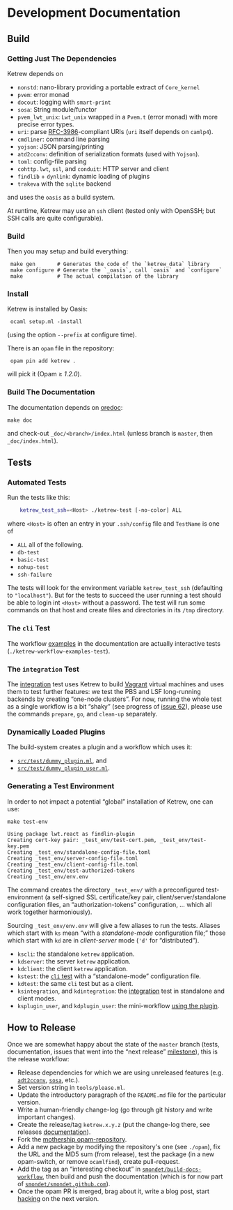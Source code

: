 
Development Documentation
=========================

Build
-----

### Getting Just The Dependencies

Ketrew depends on

- `nonstd`: nano-library providing a portable extract of `Core_kernel`
- `pvem`: error monad
- `docout`: logging with `smart-print`
- `sosa`:  String module/functor
- `pvem_lwt_unix`: `Lwt_unix` wrapped in a `Pvem.t` (error monad) with more
precise error types.
- `uri`:
parse [RFC-3986](http://www.ietf.org/rfc/rfc3986.txt)-compliant URIs
(`uri` itself depends on `camlp4`).
- `cmdliner`: command line parsing
- `yojson`: JSON parsing/printing
- `atd2cconv`: definition of serialization formats (used with `Yojson`).
- `toml`: config-file parsing
- `cohttp.lwt`, `ssl`, and `conduit`: HTTP server and client
- `findlib` + `dynlink`: dynamic loading of plugins 
- `trakeva` with the `sqlite` backend

and uses the `oasis` as a build system.

At runtime, Ketrew may use an `ssh` client (tested only with OpenSSH; but SSH
calls are quite configurable).


### Build

Then you may setup and build everything:

     make gen       # Generates the code of the `ketrew_data` library
     make configure # Generate the `_oasis`, call `oasis` and `configure`
     make           # The actual compilation of the library


### Install

Ketrew is installed by Oasis:

     ocaml setup.ml -install
     
(using the option `--prefix` at configure time).

There is an `opam` file in the repository:

     opam pin add ketrew .

will pick it (Opam ≥ *1.2.0*).


### Build The Documentation

The documentation depends on [oredoc](https://github.com/smondet/oredoc):

    make doc

and check-out `_doc/<branch>/index.html` (unless branch is `master`, then
`_doc/index.html`).

Tests
-----

### Automated Tests

Run the tests like this:

```bash
    ketrew_test_ssh=<Host> ./ketrew-test [-no-color] ALL
```

where `<Host>` is often an entry in your `.ssh/config` file and `TestName` is one of

- `ALL` all of the following.
- `db-test`
- `basic-test`
- `nohup-test`
- `ssh-failure`

The tests will look for the environment variable `ketrew_test_ssh` (defaulting to
 `"localhost"`). But for the tests to succeed the user running a test should be
able to login int `<Host>` without a password. The test will run some commands
on that host and create files and directories in its `/tmp` directory.

### The `cli` Test

The workflow [examples](../test/Workflow_Examples.ml) in the documentation
are actually interactive tests (`./ketrew-workflow-examples-test`).

### The `integration` Test

The [integration](../test/integration.ml) test uses Ketrew to build
[Vagrant](https://github.com/mitchellh/vagrant) virtual machines and uses them
to test further features: we test the PBS and LSF long-running backends by
creating “one-node clusters”. For now, running the whole test as a single
workflow is a bit “shaky” (see progress of
[issue 62](https://github.com/hammerlab/ketrew/issues/62)), please use the
commands `prepare`, `go`, and `clean-up` separately.

### Dynamically Loaded Plugins

The build-system creates a plugin and a workflow which uses it:

- [`src/test/dummy_plugin.ml`](src/test/dummy_plugin.ml), and
- [`src/test/dummy_plugin_user.ml`](src/test/dummy_plugin_user.ml).

### Generating a Test Environment

In order to not impact a potential “global” installation of Ketrew, one can
use:

    make test-env

```goodresult
Using package lwt.react as findlin-plugin
Creating cert-key pair: _test_env/test-cert.pem, _test_env/test-key.pem
Creating _test_env/standalone-config-file.toml
Creating _test_env/server-config-file.toml
Creating _test_env/client-config-file.toml
Creating _test_env/test-authorized-tokens
Creating _test_env/env.env
```

The command creates the directory `_test_env/` with a preconfigured
test-environment (a self-signed SSL certificate/key pair,
client/server/standalone configuration files, an “authorization-tokens”
configuration, … which all work together harmoniously).

Sourcing `_test_env/env.env` will give a few aliases to run the tests.
Aliases which start with `ks` mean “with a *standalone-mode* configuration file;”
those which start with `kd` are in *client-server* mode (`'d'` for “distributed”).

- `kscli`: the standalone `ketrew` application.
- `kdserver`: the server `ketrew` application.
- `kdclient`: the client `ketrew` application.
- `kstest`: the [`cli` test](../test/Workflow_Examples.ml) with a “standalone-mode” configuration file.
- `kdtest`: the same `cli` test but as a client.
- `ksintegration`, and `kdintegration`: the
  [integration](../test/integration.ml) test in standalone and client modes.
- `ksplugin_user`, and `kdplugin_user`: the mini-workflow
  [using the plugin](src/test/dummy_plugin_user.ml).


How to Release
--------------

Once we are somewhat happy about the state of the `master` branch (tests,
documentation, issues that went into the “next release”
[milestone](https://github.com/hammerlab/ketrew/milestones)), this is the
release workflow:

- Release dependencies for which we are using unreleased features
(e.g. [`adt2cconv`](https://github.com/smondet/atd2cconv),
[`sosa`](https://github.com/smondet/sosa), etc.).
- Set version string in `tools/please.ml`.
- Update the introductory paragraph of the `README.md` file for the particular
version.
- Write a human-friendly change-log (go through git history and write important
changes).
- Create the release/tag `ketrew.x.y.z` (put the change-log there, see
releases [documentation](https://github.com/blog/1547-release-your-software)).
- Fork the
[mothership opam-repository](https://github.com/ocaml/opam-repository).
- Add a new package by modifying the repository's one (see `./opam`),
fix the URL and the MD5 sum (from release), test the package (in a new
opam-switch, or remove `ocamlfind`), create pull-request.
- Add the tag as an “interesting checkout” in
[`smondet/build-docs-workflow`](https://github.com/smondet/build-docs-workflow),
then build and push the documentation (which is for now part of
[`smondet/smondet.github.com`](https://github.com/smondet/smondet.github.com)).
- Once the opam PR is merged, brag about it, write a blog post, start
[hacking](https://github.com/hammerlab/ketrew/issues?q=is%3Aopen+is%3Aissue)
on the next version.

